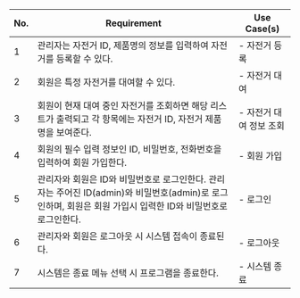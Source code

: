 

| No. | Requirement                                                                                       | Use Case(s)    |
|-----|---------------------------------------------------------------------------------------------------|----------------|
| 1   | 관리자는 자전거 ID, 제품명의 정보를 입력하여 자전거를 등록할 수 있다.                                                         | - 자전거 등록       |
| 2   | 회원은 특정 자전거를 대여할 수 있다.                                                                             | - 자전거 대여       |
| 3   | 회원이 현재 대여 중인 자전거를 조회하면 해당 리스트가 출력되고 각 항목에는 자전거 ID, 자전거 제품명을 보여준다.                                 | - 자전거 대여 정보 조회 |
| 4   | 회원의 필수 입력 정보인 ID, 비밀번호, 전화번호을 입력하여 회원 가입한다.                                                       | - 회원 가입        |
| 5   | 관리자와 회원은 ID와 비밀번호로 로그인한다. 관리자는 주어진 ID(admin)와 비밀번호(admin)로 로그인하며, 회원은 회원 가입시 입력한 ID와 비밀번호로 로그인한다. | - 로그인          |
| 6   | 관리자와 회원은 로그아웃 시 시스템 접속이 종료된다.                                                                     | - 로그아웃         |
| 7   | 시스템은 종료 메뉴 선택 시 프로그램을 종료한다.                                                                   | - 시스템 종료       |